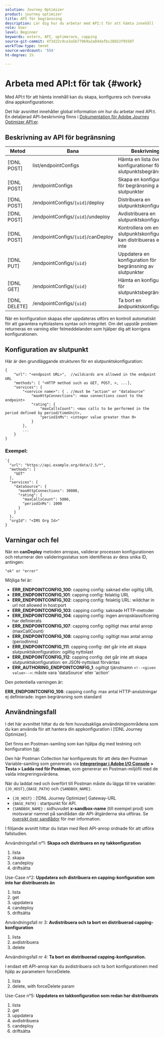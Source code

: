```yaml
---
solution: Journey Optimizer
product: journey optimizer
title: API för begränsning
description: Lär dig hur du arbetar med API:t för att hämta innehåll
role: User
level: Beginner
keywords: extern, API, optimerare, capping
source-git-commit: 4f3d22c9ce3a5b77969a2a04dafbc28b53f95507
workflow-type: tm+mt
source-wordcount: '554'
ht-degree: 1%

---
```



# Arbeta med API:t för tak {#work}

Med API:t för att hämta innehåll kan du skapa, konfigurera och övervaka dina appkonfigurationer.

Det här avsnittet innehåller global information om hur du arbetar med API:t. En detaljerad API-beskrivning finns i [Dokumentation för Adobe Journey Optimizer API:er](https://developer.adobe.com/journey-optimizer-apis/).

## Beskrivning av API för begränsning

| Metod | Bana | Beskrivning |
|---|---|---|
| [!DNL POST] | list/endpointConfigs | Hämta en lista över konfigurationer för slutpunktsbegränsning |
| [!DNL POST] | /endpointConfigs | Skapa en konfiguration för begränsning av slutpunkter |
| [!DNL POST] | /endpointConfigs/`{uid}`/deploy | Distribuera en slutpunktskonfiguration |
| [!DNL POST] | /endpointConfigs/`{uid}`/undeploy | Avdistribuera en slutpunktskonfiguration |
| [!DNL POST] | /endpointConfigs/`{uid}`/canDeploy | Kontrollera om en slutpunktskonfiguration kan distribueras eller inte |
| [!DNL PUT] | /endpointConfigs/`{uid}` | Uppdatera en konfiguration för begränsning av slutpunkter |
| [!DNL GET] | /endpointConfigs/`{uid}` | Hämta en konfiguration för slutpunktsbegränsning |
| [!DNL DELETE] | /endpointConfigs/`{uid}` | Ta bort en ändpunktskonfiguration |

När en konfiguration skapas eller uppdateras utförs en kontroll automatiskt för att garantera nyttolastens syntax och integritet.
Om det uppstår problem returneras en varning eller felmeddelanden som hjälper dig att korrigera konfigurationen.

## Konfiguration av slutpunkt

Här är den grundläggande strukturen för en slutpunktskonfiguration:

```
{
    "url": "<endpoint URL>",  //wildcards are allowed in the endpoint URL
    "methods": [ "<HTTP method such as GET, POST, >, ...],
    "services": {
        "<service name>": { . //must be "action" or "dataSource" 
            "maxHttpConnections": <max connections count to the endpoint>
            "rating": {          
                "maxCallsCount": <max calls to be performed in the period defined by period/timeUnit>,
                "periodInMs": <integer value greater than 0>
            }
        },
        ...
    }
}
```

### Exempel:

```
`{
  "url": "https://api.example.org/data/2.5/*",
  "methods": [
    "GET"
  ],
  "services": {
    "dataSource": {
      "maxHttpConnections": 30000,
      "rating": {
        "maxCallsCount": 5000,
        "periodInMs": 1000
      }
    }
  },
  "orgId": "<IMS Org Id>"
}
```

## Varningar och fel

När en **canDeploy** metoden anropas, validerar processen konfigurationen och returnerar den valideringsstatus som identifieras av dess unika ID, antingen:

```
"ok" or "error"
```

Möjliga fel är:

* **ERR_ENDPOINTCONFIG_100**: capping config: saknad eller ogiltig URL
* **ERR_ENDPOINTCONFIG_101**: capping config: felaktig URL
* **ERR_ENDPOINTCONFIG_102**: capping config: felaktig URL: wildchar in url not allowed in host:port
* **ERR_ENDPOINTCONFIG_103**: capping config: saknade HTTP-metoder
* **ERR_ENDPOINTCONFIG_104**: capping config: ingen anropsklassificering har definierats
* **ERR_ENDPOINTCONFIG_107**: capping config: ogiltigt max antal anrop (maxCallCount)
* **ERR_ENDPOINTCONFIG_108**: capping config: ogiltigt max antal anrop (periodInms)
* **ERR_ENDPOINTCONFIG_111**: capping config: det går inte att skapa slutpunktskonfiguration: ogiltig nyttolast
* **ERR_ENDPOINTCONFIG_112**: capping config: det går inte att skapa slutpunktskonfiguration: en JSON-nyttolast förväntas
* **ERR_AUTHORING_ENDPOINTCONFIG_1**: ogiltigt tjänstnamn `<!--<given value>-->`: måste vara &#39;dataSource&#39; eller &#39;action&#39;

Den potentiella varningen är:

**ERR_ENDPOINTCONFIG_106**: capping config: max antal HTTP-anslutningar ej definierade: ingen begränsning som standard

## Användningsfall

I det här avsnittet hittar du de fem huvudsakliga användningsområdena som du kan använda för att hantera din appkonfiguration i [!DNL Journey Optimizer].

Det finns en Postman-samling som kan hjälpa dig med testning och konfiguration [här](https://raw.githubusercontent.com/AdobeDocs/JourneyAPI/master/postman-collections/Journey-Orchestration_Capping-API_postman-collection.json).

Den här Postman Collection har konfigurerats för att dela den Postman Variable-samling som genererats via __[Integreringar i Adobe I/O Console](https://console.adobe.io/integrations) > Testa > Ladda ned för Postman__, som genererar en Postman-miljöfil med de valda integreringsvärdena.

När du laddat ned och överfört till Postman måste du lägga till tre variabler: `{JO_HOST}`,`{BASE_PATH}` och `{SANDBOX_NAME}`.
* `{JO_HOST}` : [!DNL Journey Optimizer] Gateway-URL
* `{BASE_PATH}` : startpunkt för API.
* `{SANDBOX_NAME}` : sidhuvudet **x-sandbox-name** (till exempel prod) som motsvarar namnet på sandlådan där API-åtgärderna ska utföras. Se [översikt över sandlådor](https://experienceleague.adobe.com/docs/experience-platform/sandbox/home.html) för mer information.

I följande avsnitt hittar du listan med Rest API-anrop ordnade för att utföra fallstudien.

Användningsfall n°1: **Skapa och distribuera en ny takkonfiguration**

1. lista
1. skapa
1. candeploy
1. driftsätta

Use-Case n°2: **Uppdatera och distribuera en capping-konfiguration som inte har distribuerats än**

1. lista
1. get
1. uppdatera
1. candeploy
1. driftsätta

Användningsfall nr 3: **Avdistribuera och ta bort en distribuerad capping-konfiguration**

1. lista
1. avdistribuera
1. delete

Användningsfall nr 4: **Ta bort en distribuerad capping-konfiguration.**

I endast ett API-anrop kan du avdistribuera och ta bort konfigurationen med hjälp av parametern forceDelete.
1. lista
1. delete, with forceDelete param

Use-Case n°5: **Uppdatera en takkonfiguration som redan har distribuerats**

1. lista
1. get
1. uppdatera
1. avdistribuera
1. candeploy
1. driftsätta
